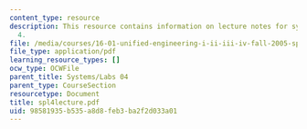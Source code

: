 ```yaml
---
content_type: resource
description: This resource contains information on lecture notes for systems problem
  4.
file: /media/courses/16-01-unified-engineering-i-ii-iii-iv-fall-2005-spring-2006/98581935b535a8d8feb3ba2f2d033a01_spl4lecture.pdf
file_type: application/pdf
learning_resource_types: []
ocw_type: OCWFile
parent_title: Systems/Labs 04
parent_type: CourseSection
resourcetype: Document
title: spl4lecture.pdf
uid: 98581935-b535-a8d8-feb3-ba2f2d033a01
---
```

